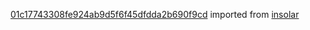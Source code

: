 [01c17743308fe924ab9d5f6f45dfdda2b690f9cd](https://github.com/insolar/insolar/commit/01c17743308fe924ab9d5f6f45dfdda2b690f9cd) imported from [insolar](https://github.com/insolar/insolar)
